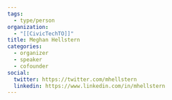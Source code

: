```yaml
---
tags:
  - type/person
organization:
  - "[[CivicTechTO]]"
title: Meghan Hellstern
categories:
  - organizer
  - speaker
  - cofounder
social:
  twitter: https://twitter.com/mhellstern
  linkedin: https://www.linkedin.com/in/mhellstern
---
```

